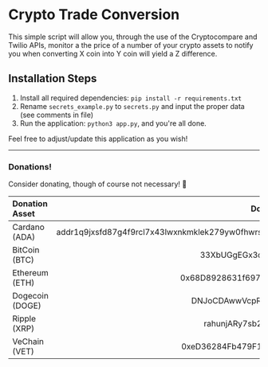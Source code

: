 # Crypto Trade Conversion

This simple script will allow you, through the use of the Cryptocompare and
Twilio APIs, monitor a the price of a number of your crypto assets to notify
you when converting X coin into Y coin will yield a Z difference.

## Installation Steps

1. Install all required dependencies:  `pip install -r requirements.txt`
2. Rename `secrets_example.py` to `secrets.py` and input the proper data (see comments in file)
3. Run the application:  `python3 app.py`, and you're all done.

Feel free to adjust/update this application as you wish!

---

### Donations!
Consider donating, though of course not necessary!  🙂


| Donation Asset    | Donation Address|  
| :---------------- | :-------------: |
|  Cardano (ADA) | addr1q9jxsfd87g4f9rcl7x43lwxnkmklek279yw0fhwrsm3pjjal23me7f9yesnhs2fhpf05xd0deta3csgn4z433rze7yjsav8ejn|
| BitCoin (BTC)   | 33XbUGgEGx3oQ8wZEsdWBtZ6jncTPWoNtq| 
|  Ethereum (ETH) | 0x68D8928631f697820cf2bd9B275e5b39D6Cba020|
| Dogecoin (DOGE)   | DNJoCDAwwVcpRMH3wCeeCwRMpzUHW6uvbH|
|  Ripple (XRP) | rahunjARy7sb2AEc75xdzqSRuMeUPqXxF2|
| VeChain (VET)   | 0xeD36284Fb479F15620f5c8Af0996A723c6b5dc43|